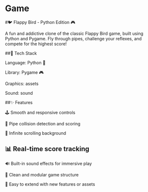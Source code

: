 # Game


#🐦 Flappy Bird - Python Edition 🎮

A fun and addictive clone of the classic Flappy Bird game, built using Python and Pygame. Fly through pipes, challenge your reflexes, and compete for the highest score!



##🚀 Tech Stack

Language: Python 🐍

Library: Pygame 🎮

Graphics: assets

Sound: sound



##✨ Features

🕹️ Smooth and responsive controls

🎯 Pipe collision detection and scoring

🔁 Infinite scrolling background

📊 Real-time score tracking
---

🔊 Built-in sound effects for immersive play

🧩 Clean and modular game structure

💾 Easy to extend with new features or assets
